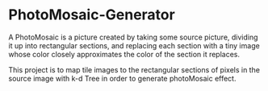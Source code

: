 # PhotoMosaic-Generator

A PhotoMosaic is a picture created by taking some source picture, dividing it up into rectangular sections, and replacing each section with a tiny image whose color closely approximates the color of the section it replaces. 

This project is to map tile images to the rectangular sections of pixels in the source image with k-d Tree in order to generate photoMosaic effect.